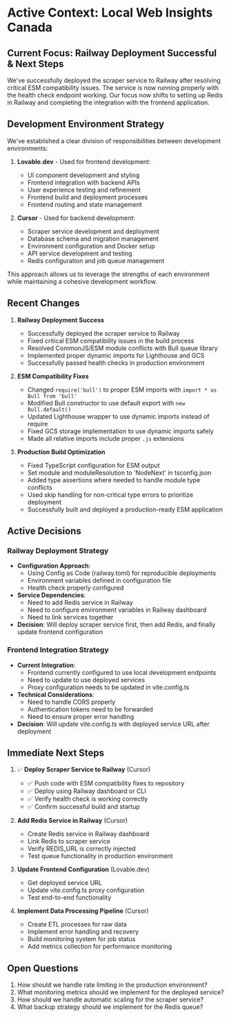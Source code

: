 
# Active Context: Local Web Insights Canada

## Current Focus: Railway Deployment Successful & Next Steps

We've successfully deployed the scraper service to Railway after resolving critical ESM compatibility issues. The service is now running properly with the health check endpoint working. Our focus now shifts to setting up Redis in Railway and completing the integration with the frontend application.

## Development Environment Strategy

We've established a clear division of responsibilities between development environments:

1. **Lovable.dev** - Used for frontend development:
   - UI component development and styling
   - Frontend integration with backend APIs
   - User experience testing and refinement
   - Frontend build and deployment processes
   - Frontend routing and state management

2. **Cursor** - Used for backend development:
   - Scraper service development and deployment
   - Database schema and migration management
   - Environment configuration and Docker setup
   - API service development and testing
   - Redis configuration and job queue management

This approach allows us to leverage the strengths of each environment while maintaining a cohesive development workflow.

## Recent Changes

1. **Railway Deployment Success**
   - Successfully deployed the scraper service to Railway
   - Fixed critical ESM compatibility issues in the build process
   - Resolved CommonJS/ESM module conflicts with Bull queue library
   - Implemented proper dynamic imports for Lighthouse and GCS
   - Successfully passed health checks in production environment

2. **ESM Compatibility Fixes**
   - Changed `require('bull')` to proper ESM imports with `import * as Bull from 'bull'`
   - Modified Bull constructor to use default export with `new Bull.default()`
   - Updated Lighthouse wrapper to use dynamic imports instead of require
   - Fixed GCS storage implementation to use dynamic imports safely
   - Made all relative imports include proper `.js` extensions

3. **Production Build Optimization**
   - Fixed TypeScript configuration for ESM output
   - Set module and moduleResolution to 'NodeNext' in tsconfig.json
   - Added type assertions where needed to handle module type conflicts
   - Used skip handling for non-critical type errors to prioritize deployment
   - Successfully built and deployed a production-ready ESM application

## Active Decisions

### Railway Deployment Strategy
- **Configuration Approach**:
  - Using Config as Code (railway.toml) for reproducible deployments
  - Environment variables defined in configuration file
  - Health check properly configured
- **Service Dependencies**:
  - Need to add Redis service in Railway
  - Need to configure environment variables in Railway dashboard
  - Need to link services together
- **Decision**: Will deploy scraper service first, then add Redis, and finally update frontend configuration

### Frontend Integration Strategy
- **Current Integration**:
  - Frontend currently configured to use local development endpoints
  - Need to update to use deployed services
  - Proxy configuration needs to be updated in vite.config.ts
- **Technical Considerations**:
  - Need to handle CORS properly
  - Authentication tokens need to be forwarded
  - Need to ensure proper error handling
- **Decision**: Will update vite.config.ts with deployed service URL after deployment

## Immediate Next Steps

1. ✅ **Deploy Scraper Service to Railway** (Cursor)
   - ✅ Push code with ESM compatibility fixes to repository
   - ✅ Deploy using Railway dashboard or CLI
   - ✅ Verify health check is working correctly
   - ✅ Confirm successful build and startup

2. **Add Redis Service in Railway** (Cursor)
   - Create Redis service in Railway dashboard
   - Link Redis to scraper service
   - Verify REDIS_URL is correctly injected
   - Test queue functionality in production environment

3. **Update Frontend Configuration** (Lovable.dev)
   - Get deployed service URL
   - Update vite.config.ts proxy configuration
   - Test end-to-end functionality
   
4. **Implement Data Processing Pipeline** (Cursor)
   - Create ETL processes for raw data
   - Implement error handling and recovery
   - Build monitoring system for job status
   - Add metrics collection for performance monitoring

## Open Questions

1. How should we handle rate limiting in the production environment?
2. What monitoring metrics should we implement for the deployed service?
3. How should we handle automatic scaling for the scraper service?
4. What backup strategy should we implement for the Redis queue?
